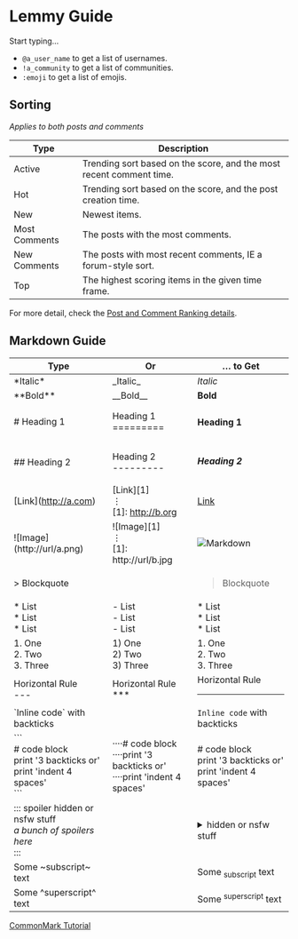 # Lemmy Guide

Start typing...

- `@a_user_name` to get a list of usernames.
- `!a_community` to get a list of communities.
- `:emoji` to get a list of emojis.

## Sorting

*Applies to both posts and comments*

Type | Description
--- | ---
Active | Trending sort based on the score, and the most recent comment time.
Hot | Trending sort based on the score, and the post creation time.
New | Newest items.
Most Comments | The posts with the most comments.
New Comments | The posts with most recent comments, IE a forum-style sort.
Top | The highest scoring items in the given time frame.

For more detail, check the [Post and Comment Ranking details](ranking.md).

## Markdown Guide

Type | Or | … to Get 
--- | --- | ---
\*Italic\* | \_Italic\_  | _Italic_ 
\*\*Bold\*\* | \_\_Bold\_\_ | **Bold** 
\# Heading 1 | Heading 1 <br> ========= | <h4>Heading 1</h4>
\## Heading 2 | Heading 2 <br>--------- | <h5>Heading 2</h5>
\[Link\](http://a.com) | \[Link\]\[1\]<br>⋮ <br>\[1\]: http://b.org | [Link](https://commonmark.org/) 
!\[Image\](http://url/a.png) | !\[Image\]\[1\]<br>⋮ <br>\[1\]: http://url/b.jpg | ![Markdown](https://commonmark.org/help/images/favicon.png) 
\> Blockquote | | <blockquote>Blockquote</blockquote>
\* List <br>\* List <br>\* List | \- List <br>\- List <br>\- List <br> | *   List <br>*   List <br>*   List <br>
1\. One <br>2\. Two <br>3\. Three | 1) One<br>2) Two<br>3) Three | 1.  One<br>2.  Two<br>3.  Three
Horizontal Rule <br>\--- | Horizontal Rule<br>\*\*\* | Horizontal Rule  <br><hr>
\`Inline code\` with backticks | |`Inline code` with backticks 
\`\`\`<br>\# code block <br>print '3 backticks or'<br>print 'indent 4 spaces' <br>\`\`\` | ····\# code block<br>····print '3 backticks or'<br>····print 'indent 4 spaces' | \# code block <br>print '3 backticks or'<br>print 'indent 4 spaces'
::: spoiler hidden or nsfw stuff<br>*a bunch of spoilers here*<br>::: | | <details><summary> hidden or nsfw stuff </summary><p><em>a bunch of spoilers here</em></p></details>
Some ~subscript~ text | | Some <sub>subscript</sub> text
Some ^superscript^ text | | Some <sup>superscript</sup> text

[CommonMark Tutorial](https://commonmark.org/help/tutorial/)


